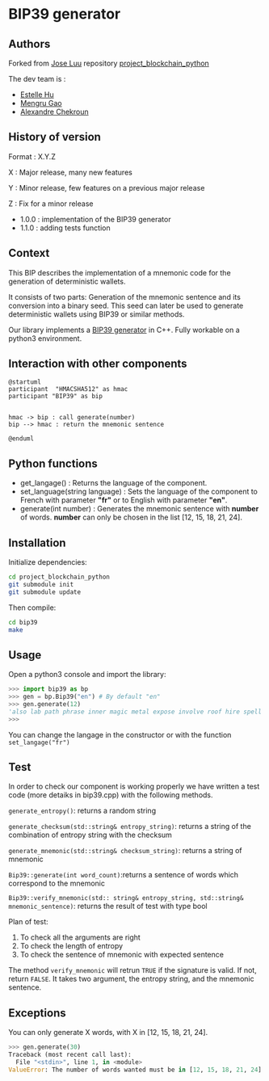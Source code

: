 # BIP39 generator

## Authors

Forked from [Jose Luu](https://github.com/jluuM2) repository [project_blockchain_python](https://github.com/jluuM2/projet_blockchain_python)

The dev team is :
- [Estelle Hu](https://github.com/EstelleHu)
- [Mengru Gao](https://github.com/Mengrulune)
- [Alexandre Chekroun](https://github.com/alchekroun)

## History of version

 Format : X.Y.Z

X : Major release, many new features

Y : Minor release, few features on a previous major release

Z : Fix for a minor release

- 1.0.0 : implementation of the BIP39 generator
- 1.1.0 : adding tests function

## Context
This BIP describes the implementation of a mnemonic code for the generation of deterministic wallets.

It consists of two parts: Generation of the mnemonic sentence and its conversion into a binary seed. This seed can later be used to generate deterministic wallets using BIP39 or similar methods.

Our library implements a [BIP39 generator](https://github.com/bitcoin/bips/blob/master/bip-0039.mediawiki) in C++. Fully workable on a python3 environment.

## Interaction with other components
```plantuml
@startuml
participant  "HMACSHA512" as hmac
participant "BIP39" as bip


hmac -> bip : call generate(number)
bip --> hmac : return the mnemonic sentence

@enduml
```

## Python functions
- get_langage() : Returns the language of the component.
- set_language(string language) : Sets the language of the component to French with parameter **"fr"** or to English with parameter **"en"**.
- generate(int number) : Generates the mnemonic sentence with **number** of words. **number** can only be chosen in the list [12, 15, 18, 21, 24].

## Installation

Initialize dependencies:
```bash
cd project_blockchain_python
git submodule init
git submodule update
```
Then compile:
```bash
cd bip39
make
```

## Usage

Open a python3 console and import the library:

```python
>>> import bip39 as bp
>>> gen = bp.Bip39("en") # By default "en"
>>> gen.generate(12)
'also lab path phrase inner magic metal expose involve roof hire spell'
>>>
```

You can change the langage in the constructor or with the function ```set_langage("fr")```

## Test
In order to check our component is working properly we have written a test code (more detaiks in bip39.cpp) with the following methods.

```generate_entropy()```: returns a random string

```generate_checksum(std::string& entropy_string)```: returns a string of the combination of entropy string with the checksum 

```generate_mnemonic(std::string& checksum_string)```: returns a string of mnemonic

```Bip39::generate(int word_count)```:returns a sentence of words which correspond to the mnemonic

```Bip39::verify_mnemonic(std:: string& entropy_string, std::string& mnemonic_sentence)```: returns the result of test with type bool

Plan of test:
1. To check all the arguments are right
2. To check the length of entropy
3. To check the sentence of mnemonic with expected sentence

The method ```verify_mnemonic``` will retrun ```TRUE``` if the signature is valid. If not, return ```FALSE```. It takes two argument, the entropy string, and the mnemonic sentence.


## Exceptions
You can only generate X words, with X in [12, 15, 18, 21, 24].
```python
>>> gen.generate(30)
Traceback (most recent call last):
  File "<stdin>", line 1, in <module>
ValueError: The number of words wanted must be in [12, 15, 18, 21, 24] interval
```
